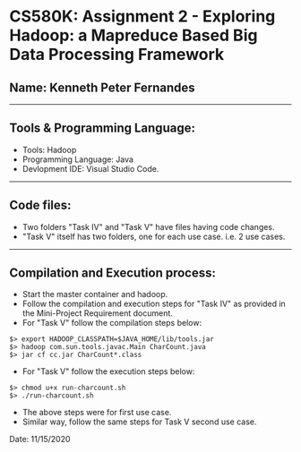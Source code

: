 # CS580K: Assignment 2 - Exploring Hadoop: a Mapreduce Based Big Data Processing Framework

## Name: Kenneth Peter Fernandes

---

## Tools & Programming Language:
- Tools: Hadoop
- Programming Language: Java
- Devlopment IDE: Visual Studio Code.

---
## Code files:
- Two folders "Task IV" and "Task V" have files having code changes.
- "Task V" itself has two folders, one for each use case. i.e. 2 use cases.

---
## Compilation and Execution process:
- Start the master container and hadoop.
- Follow the compilation and execution steps for "Task IV" as provided in the Mini-Project Requirement document.
- For "Task V" follow the compilation steps below:
```commandline
$> export HADOOP_CLASSPATH=$JAVA_HOME/lib/tools.jar
$> hadoop com.sun.tools.javac.Main CharCount.java
$> jar cf cc.jar CharCount*.class
```
- For "Task V" follow the execution steps below:
```commandline
$> chmod u+x run-charcount.sh
$> ./run-charcount.sh
```
- The above steps were for first use case.
- Similar way, follow the same steps for Task V second use case.

Date: 11/15/2020


